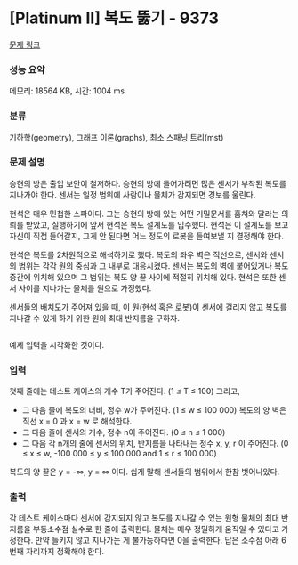 # [Platinum II] 복도 뚫기 - 9373 

[문제 링크](https://www.acmicpc.net/problem/9373) 

### 성능 요약

메모리: 18564 KB, 시간: 1004 ms

### 분류

기하학(geometry), 그래프 이론(graphs), 최소 스패닝 트리(mst)

### 문제 설명

<p>승현의 방은 출입 보안이 철저하다. 승현의 방에 들어가려면 많은 센서가 부착된 복도를 지나가야 한다. 센서는 일정 범위에 사람이나 물체가 감지되면 경보를 울린다.</p>

<p>현석은 매우 민첩한 스파이다. 그는 승현의 방에 있는 어떤 기밀문서를 훔쳐와 달라는 의뢰를 받았고, 실행하기에 앞서 현석은 복도 설계도를 입수했다. 현석은 이 설계도를 보고 자신이 직접 들어갈지, 그게 안 된다면 어느 정도의 로봇을 들여보낼 지 결정해야 한다.</p>

<p>현석은 복도를 2차원적으로 해석하기로 했다. 복도의 좌우 벽은 직선으로, 센서와 센서의 범위는 각각 원의 중심과 그 내부로 대응시켰다. 센서는 복도의 벽에 붙어있거나 복도 중간에 위치해 있으며 그 범위는 복도 양 끝 사이에 적절히 위치해 있다. 현석은 또한 센서 사이를 지나가는 물체를 원으로 가정했다.</p>

<p>센서들의 배치도가 주어져 있을 때, 이 원(현석 혹은 로봇)이 센서에 걸리지 않고 복도를 지나갈 수 있게 하기 위한 원의 최대 반지름을 구하자.</p>

<p><img alt="" src=""></p>

<p>예제 입력을 시각화한 것이다.</p>

### 입력 

 <p>첫째 줄에는 테스트 케이스의 개수 T가 주어진다. (1 ≤ T ≤ 100) 그리고,</p>

<ul>
	<li>그 다음 줄에 복도의 너비, 정수 w가 주어진다. (1 ≤ w ≤ 100 000) 복도의 양 벽은 직선 x = 0 과 x = w 로 해석한다.</li>
	<li>그 다음 줄에 센서의 개수, 정수 n이 주어진다. (0 ≤ n ≤ 1 000)</li>
	<li>그 다음 각 n개의 줄에 센서의 위치, 반지름을 나타내는 정수 x, y, r 이 주어진다. (0 ≤ x ≤ w, -100 000 ≤ y ≤ 100 000 and 1 ≤ r ≤ 100 000)</li>
</ul>

<p>복도의 양 끝은 y = -∞, y = ∞ 이다. 쉽게 말해 센서들의 범위에서 한참 벗어나있다.</p>

### 출력 

 <p>각 테스트 케이스마다 센서에 감지되지 않고 복도를 지나갈 수 있는 원형 물체의 최대 반지름을 부동소수점 실수로 한 줄에 출력한다. 물체는 매우 정밀하게 움직일 수 있다고 가정한다. 만약 들키지 않고 지나가는 게 불가능하다면 0을 출력한다. 답은 소수점 아래 6번째 자리까지 정확해야 한다.</p>

